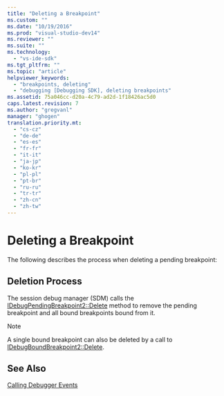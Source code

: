 ```yaml
---
title: "Deleting a Breakpoint"
ms.custom: ""
ms.date: "10/19/2016"
ms.prod: "visual-studio-dev14"
ms.reviewer: ""
ms.suite: ""
ms.technology: 
  - "vs-ide-sdk"
ms.tgt_pltfrm: ""
ms.topic: "article"
helpviewer_keywords: 
  - "breakpoints, deleting"
  - "debugging [Debugging SDK], deleting breakpoints"
ms.assetid: 75a046cc-d20a-4c79-ad2d-1f18426ac5d0
caps.latest.revision: 7
ms.author: "gregvanl"
manager: "ghogen"
translation.priority.mt: 
  - "cs-cz"
  - "de-de"
  - "es-es"
  - "fr-fr"
  - "it-it"
  - "ja-jp"
  - "ko-kr"
  - "pl-pl"
  - "pt-br"
  - "ru-ru"
  - "tr-tr"
  - "zh-cn"
  - "zh-tw"
---
```

# Deleting a Breakpoint
The following describes the process when deleting a pending breakpoint:  
  
## Deletion Process  
 The session debug manager (SDM) calls the [IDebugPendingBreakpoint2::Delete](../extensibility-debugger-reference/idebugpendingbreakpoint2--delete.md) method to remove the pending breakpoint and all bound breakpoints bound from it.  
  
> [!NOTE]
>  A single bound breakpoint can also be deleted by a call to [IDebugBoundBreakpoint2::Delete](../extensibility-debugger-reference/idebugboundbreakpoint2--delete.md).  
  
## See Also  
 [Calling Debugger Events](../extensibility-debugger/calling-debugger-events.md)
